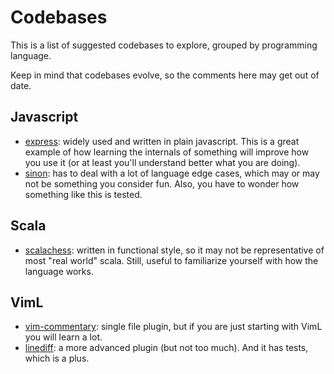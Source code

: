 # Codebases

This is a list of suggested codebases to explore, grouped by programming
language.

Keep in mind that codebases evolve, so the comments here may get out of
date.

## Javascript

- [express](https://github.com/expressjs/express): widely used and written in
  plain javascript. This is a great example of how learning the internals of
  something will improve how you use it (or at least you'll understand
  better what you are doing).
- [sinon](https://github.com/sinonjs/sinon): has to deal with a lot of language
  edge cases, which may or may not be something you consider fun. Also, you have
  to wonder how something like this is tested.

## Scala

- [scalachess](https://github.com/ornicar/scalachess): written in functional
  style, so it may not be representative of most "real world" scala. Still,
  useful to familiarize yourself with how the language works.

## VimL

- [vim-commentary](https://github.com/tpope/vim-commentary): single file plugin,
  but if you are just starting with VimL you will learn a lot.
- [linediff](https://github.com/AndrewRadev/linediff.vim): a more advanced
  plugin (but not too much). And it has tests, which is a plus.
